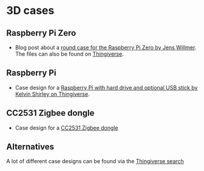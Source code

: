 # 3D cases

## Raspberry Pi Zero
 - Blog post about a [round case for the Raspberry Pi Zero by Jens Willmer][jwillmer-blog-post]. The files can also be found on [Thingiverse][thingiverse-jwillmer-design].

## Raspberry Pi
 - Case design for a [Raspberry Pi with hard drive and optional USB stick by Kelvin Shirley on Thingiverse][thingiverse-rpi-owncloud-design].

## CC2531 Zigbee dongle
 - Case design for a [CC2531 Zigbee dongle][thingiverse-rpi-cc2531-dongle]

## Alternatives
A lot of different case designs can be found via the [Thingiverse search][thingiverse-search-rpi]

[jwillmer-blog-post]: https://jwillmer.de/blog/tools/raspberry-pi-zero-cc2531-case
[thingiverse-jwillmer-design]: https://www.thingiverse.com/thing:3101600
[thingiverse-search-rpi]: https://www.thingiverse.com/search?q=raspberry+pi+case
[thingiverse-rpi-owncloud-design]: https://www.thingiverse.com/thing:1357022
[thingiverse-rpi-cc2531-dongle]: https://www.thingiverse.com/thing:2803664